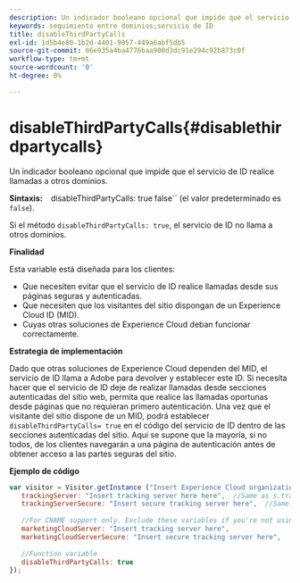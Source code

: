 ```yaml
---
description: Un indicador booleano opcional que impide que el servicio de ID realice llamadas a otros dominios.
keywords: seguimiento entre dominios;servicio de ID
title: disableThirdPartyCalls
exl-id: 1d5b4e80-1b2d-4401-9057-449a6abf5db5
source-git-commit: 06e935a4ba4776baa900d3dc91e294c92b873c0f
workflow-type: tm+mt
source-wordcount: '0'
ht-degree: 0%

---
```


# disableThirdPartyCalls{#disablethirdpartycalls}

Un indicador booleano opcional que impide que el servicio de ID realice llamadas a otros dominios.

**Sintaxis:** ` ` disableThirdPartyCalls: true false`` (el valor predeterminado es `false`).

Si el método `disableThirdPartyCalls: true`, el servicio de ID no llama a otros dominios.

**Finalidad**

Esta variable está diseñada para los clientes:

* Que necesiten evitar que el servicio de ID realice llamadas desde sus páginas seguras y autenticadas.
* Que necesiten que los visitantes del sitio dispongan de un Experience Cloud ID (MID).
* Cuyas otras soluciones de Experience Cloud deban funcionar correctamente.

**Estrategia de implementación**

Dado que otras soluciones de Experience Cloud dependen del MID, el servicio de ID llama a Adobe para devolver y establecer este ID. Si necesita hacer que el servicio de ID deje de realizar llamadas desde secciones autenticadas del sitio web, permita que realice las llamadas oportunas desde páginas que no requieran primero autenticación. Una vez que el visitante del sitio dispone de un MID, podrá establecer `disableThirdPartyCalls= true` en el código del servicio de ID dentro de las secciones autenticadas del sitio. Aquí se supone que la mayoría, si no todos, de los clientes navegarán a una página de autenticación antes de obtener acceso a las partes seguras del sitio.

**Ejemplo de código**

```js
var visitor = Visitor.getInstance ("Insert Experience Cloud organization ID here",{ 
   trackingServer: "Insert tracking server here here",  //Same as s.trackingServer 
   trackingServerSecure: "Insert secure tracking server here",  //Same as s.trackingServerSecure 
 
   //For CNAME support only. Exclude these variables if you're not using CNAME 
   marketingCloudServer: "Insert tracking server here", 
   marketingCloudServerSecure: "Insert secure tracking server here", 
 
   //Function variable 
   disableThirdPartyCalls: true 
}); 
```

